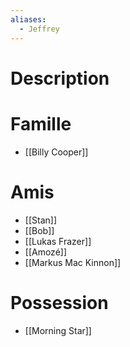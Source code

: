 ```yaml
---
aliases:
  - Jeffrey
---
```

# Description

# Famille
* [[Billy Cooper]]
# Amis
* [[Stan]]
* [[Bob]]
* [[Lukas Frazer]]
* [[Amozé]]
* [[Markus Mac Kinnon]]
# Possession
* [[Morning Star]]